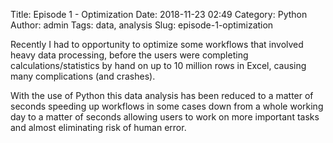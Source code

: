 Title: Episode 1 - Optimization
Date: 2018-11-23 02:49
Category: Python
Author: admin
Tags: data, analysis
Slug: episode-1-optimization

Recently I had to opportunity to optimize some workflows that involved heavy data processing, before the users were completing calculations/statistics by hand on up to 10 million rows in Excel, causing many complications (and crashes).

With the use of Python this data analysis has been reduced to a matter of seconds speeding up workflows in some cases down from a whole working day to a matter of seconds allowing users to work on more important tasks and almost eliminating risk of human error.
